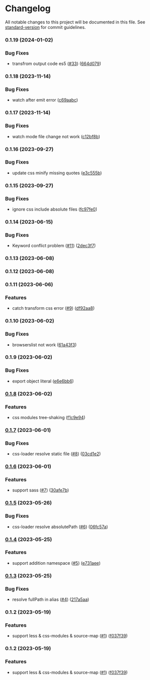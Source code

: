 # Changelog

All notable changes to this project will be documented in this file. See [standard-version](https://github.com/conventional-changelog/standard-version) for commit guidelines.

### 0.1.19 (2024-01-02)


### Bug Fixes

* transfrom output code es5 ([#33](https://github.com/noyobo/esbuild-style-loader/issues/33)) ([664d079](https://github.com/noyobo/esbuild-style-loader/commit/664d079abacd022bc7ff7f898b2dd698cdd9f8c5))

### 0.1.18 (2023-11-14)


### Bug Fixes

* watch after emit error ([c69aabc](https://github.com/noyobo/esbuild-style-loader/commit/c69aabcb31a19f842eb904a2825380ca0507d5c7))

### 0.1.17 (2023-11-14)


### Bug Fixes

* watch mode file change not work ([c12bf8b](https://github.com/noyobo/esbuild-style-loader/commit/c12bf8b59c1e6acd9846022519cae3f81ecda4d3))

### 0.1.16 (2023-09-27)


### Bug Fixes

* update css minify missing quotes ([e3c555b](https://github.com/noyobo/esbuild-style-loader/commit/e3c555be32b04ef0a114d52e67022d1f03f7a18a))

### 0.1.15 (2023-09-27)


### Bug Fixes

* ignore css include absolute files ([fc97fe0](https://github.com/noyobo/esbuild-style-loader/commit/fc97fe0b2db1720546957af1b4cd964f89cb382d))

### 0.1.14 (2023-06-15)


### Bug Fixes

* Keyword conflict problem ([#11](https://github.com/noyobo/esbuild-style-loader/issues/11)) ([2dec3f7](https://github.com/noyobo/esbuild-style-loader/commit/2dec3f7c28ad64c22ed49b3c732f6c439f5c8011))

### 0.1.13 (2023-06-08)

### 0.1.12 (2023-06-08)

### 0.1.11 (2023-06-06)


### Features

* catch transform css error ([#9](https://github.com/noyobo/esbuild-style-loader/issues/9)) ([df92aa8](https://github.com/noyobo/esbuild-style-loader/commit/df92aa863513cb7c3063d6f15cd8f0c721a3b685))

### 0.1.10 (2023-06-02)


### Bug Fixes

* browserslist not work ([61a43f3](https://github.com/noyobo/esbuild-style-loader/commit/61a43f35ed356a54d3875d1245f6146171a09b74))

### 0.1.9 (2023-06-02)


### Bug Fixes

* export object literal ([e6e6bb6](https://github.com/noyobo/esbuild-style-loader/commit/e6e6bb67c2125118a8928be06a61159a8898499c))

### [0.1.8](https://github.com/noyobo/esbuild-style-loader/compare/v0.1.7...v0.1.8) (2023-06-02)


### Features

* css modules tree-shaking ([f1c9e94](https://github.com/noyobo/esbuild-style-loader/commit/f1c9e94d53e76988331bcdf86d5f447628351ab0))

### [0.1.7](https://github.com/noyobo/esbuild-style-loader/compare/v0.1.6...v0.1.7) (2023-06-01)


### Bug Fixes

* css-loader resolve static file ([#8](https://github.com/noyobo/esbuild-style-loader/issues/8)) ([03cd1e2](https://github.com/noyobo/esbuild-style-loader/commit/03cd1e2f03b08be89b0c85d31af6258dada2f9b7))

### [0.1.6](https://github.com/noyobo/esbuild-style-loader/compare/v0.1.5...v0.1.6) (2023-06-01)


### Features

* support sass ([#7](https://github.com/noyobo/esbuild-style-loader/issues/7)) ([30afe7b](https://github.com/noyobo/esbuild-style-loader/commit/30afe7b7909524c3829a84c13ed3b890b6354129))

### [0.1.5](https://github.com/noyobo/esbuild-style-loader/compare/v0.1.4...v0.1.5) (2023-05-26)


### Bug Fixes

* css-loader resolve absolutePath ([#6](https://github.com/noyobo/esbuild-style-loader/issues/6)) ([06fc57a](https://github.com/noyobo/esbuild-style-loader/commit/06fc57ac57512d3de3c0a29ac5dcd39323772799))

### [0.1.4](https://github.com/noyobo/esbuild-style-loader/compare/v0.1.3...v0.1.4) (2023-05-25)


### Features

* support addition namespace ([#5](https://github.com/noyobo/esbuild-style-loader/issues/5)) ([e731aee](https://github.com/noyobo/esbuild-style-loader/commit/e731aee7cf69ab4848c91f5d970106b3ff3d57f2))

### [0.1.3](https://github.com/noyobo/esbuild-style-loader/compare/v0.1.2...v0.1.3) (2023-05-25)


### Bug Fixes

* resolve fullPath in alias ([#4](https://github.com/noyobo/esbuild-style-loader/issues/4)) ([217a5aa](https://github.com/noyobo/esbuild-style-loader/commit/217a5aadd64b4e7d32fe26febe83e7f01fb6db15))

### 0.1.2 (2023-05-19)


### Features

* support less & css-modules & source-map ([#1](https://github.com/noyobo/esbuild-style-loader/issues/1)) ([f037f39](https://github.com/noyobo/esbuild-style-loader/commit/f037f39e73b5cbcf71c67aa15a7a70faba433d63))

### 0.1.2 (2023-05-19)


### Features

* support less & css-modules & source-map ([#1](https://github.com/noyobo/esbuild-style-loader/issues/1)) ([f037f39](https://github.com/noyobo/esbuild-style-loader/commit/f037f39e73b5cbcf71c67aa15a7a70faba433d63))
